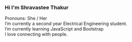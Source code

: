 ### Hi I'm Shravastee Thakur


Pronouns: She / Her</br>
I’m currently a second year Electrical Engineering student.</br>
I’m currently learning JavaScript and Bootstrap</br>
I love connecting with people.

 


